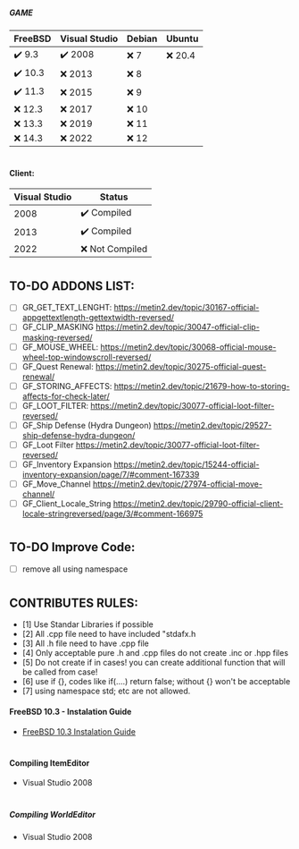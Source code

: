 ##### GAME
|  FreeBSD | Visual Studio | Debian  | Ubuntu           | 
|----------|---------------|---------|------------------|
| ✔️ 9.3   | ✔️ 2008       | ❌ 7  | ❌ 20.4          | 
| ✔️ 10.3  | ❌ 2013       | ❌ 8  |
| ✔️ 11.3  | ❌ 2015       | ❌ 9  |
| ❌ 12.3  | ❌ 2017       | ❌ 10 |
| ❌ 13.3  | ❌ 2019       | ❌ 11 |
| ❌ 14.3  | ❌ 2022       | ❌ 12 |
#

#### Client:
| Visual Studio     | Status             |
|------------------|---------------------|
| 2008              | ✔️ Compiled       |
| 2013              | ✔️ Compiled       |
| 2022              | ❌ Not Compiled   |
#

## TO-DO ADDONS LIST:
- [ ] GR_GET_TEXT_LENGHT: https://metin2.dev/topic/30167-official-appgettextlength-gettextwidth-reversed/
- [ ] GF_CLIP_MASKING https://metin2.dev/topic/30047-official-clip-masking-reversed/
- [ ] GF_MOUSE_WHEEL: https://metin2.dev/topic/30068-official-mouse-wheel-top-windowscroll-reversed/
- [ ] GF_Quest Renewal: https://metin2.dev/topic/30275-official-quest-renewal/
- [ ] GF_STORING_AFFECTS: https://metin2.dev/topic/21679-how-to-storing-affects-for-check-later/
- [ ] GF_LOOT_FILTER: https://metin2.dev/topic/30077-official-loot-filter-reversed/
- [ ] GF_Ship Defense (Hydra Dungeon) https://metin2.dev/topic/29527-ship-defense-hydra-dungeon/
- [ ] GF_Loot Filter https://metin2.dev/topic/30077-official-loot-filter-reversed/
- [ ] GF_Inventory Expansion https://metin2.dev/topic/15244-official-inventory-expansion/page/7/#comment-167339
- [ ] GF_Move_Channel https://metin2.dev/topic/27974-official-move-channel/
- [ ] GF_Client_Locale_String https://metin2.dev/topic/29790-official-client-locale-stringreversed/page/3/#comment-166975
#

## TO-DO Improve Code:
- [ ] remove all using namespace
#

## CONTRIBUTES RULES:
- [1] Use Standar Libraries if possible
- [2] All .cpp file need to have included "stdafx.h
- [3] All .h file need to have .cpp file
- [4] Only acceptable pure .h and .cpp files do not create .inc or .hpp files
- [5] Do not create if in cases! you can create additional function that will be called from case!
- [6] use if {}, codes like if(....) return false; without {} won't be acceptable
- [7] using namespace std; etc are not allowed.

#### FreeBSD 10.3 - Instalation Guide
- [FreeBSD 10.3 Instalation Guide](https://github.com/EclipseShade/Metin2-Source/wiki/FreeBSD-10.3-Instalation-Guide)
#

#### Compiling ItemEditor
- Visual Studio 2008
#

##### Compiling WorldEditor
- Visual Studio 2008
#

